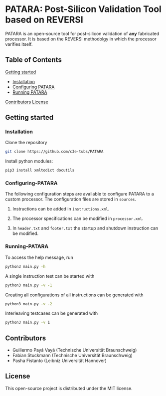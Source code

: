 # PATARA: Post-Silicon Validation Tool based on REVERSI

PATARA is an open-source tool for post-silicon validation of **any** fabricated processor. 
It is based on the REVERSI methodolgy in which the processor varifies itself.

## Table of Contents

[Getting started](#Getting-started)

- [Installation](#Installation)
- [Configuring PATARA](#Configuring-PATARA)
- [Running PATARA](#Running-PATARA)


[Contributors](#Contributors)
[License](#License)

## Getting started

### Installation
Clone the repository
```bash
git clone https://github.com/c3e-tubs/PATARA
```

Install python modules:
```bash
pip3 install xmltodict docutils
```

### Configuring-PATARA
The following configuration steps are available to configure PATARA to a custom processor.
The configuration files are stored in `sources`.

1. Instructions can be added in `instructions.xml`.

2. The processor specifications can be modified in `processor.xml`.

3. In `header.txt` and `footer.txt` the startup and shutdown instruction can be modified. 




### Running-PATARA
To access the help message, run 

```bash
python3 main.py -h 
```

A single instruction test can be started with
```bash
python3 main.py -v -1
```

Creating all configurations of all instructions can be generated with
```bash
python3 main.py -v -2
```

Interleaving testcases can be generated with
```bash
python3 main.py -v 1
```





## Contributors

- Guillermo Payá Vayá (Technische Universität Braunschweig)
- Fabian Stuckmann (Technische Universität Braunschweig)
- Pasha Fistanto (Leibniz Universität Hannover)

## License

This open-source project is distributed under the MIT license.

